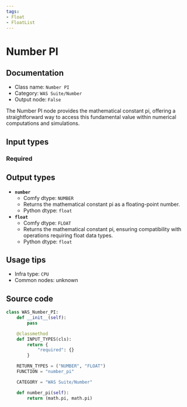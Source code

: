 ```yaml
---
tags:
- Float
- FloatList
---
```


# Number PI
## Documentation
- Class name: `Number PI`
- Category: `WAS Suite/Number`
- Output node: `False`

The Number PI node provides the mathematical constant pi, offering a straightforward way to access this fundamental value within numerical computations and simulations.
## Input types
### Required
## Output types
- **`number`**
    - Comfy dtype: `NUMBER`
    - Returns the mathematical constant pi as a floating-point number.
    - Python dtype: `float`
- **`float`**
    - Comfy dtype: `FLOAT`
    - Returns the mathematical constant pi, ensuring compatibility with operations requiring float data types.
    - Python dtype: `float`
## Usage tips
- Infra type: `CPU`
- Common nodes: unknown


## Source code
```python
class WAS_Number_PI:
    def __init__(self):
        pass

    @classmethod
    def INPUT_TYPES(cls):
        return {
            "required": {}
        }

    RETURN_TYPES = ("NUMBER", "FLOAT")
    FUNCTION = "number_pi"

    CATEGORY = "WAS Suite/Number"

    def number_pi(self):
        return (math.pi, math.pi)

```
